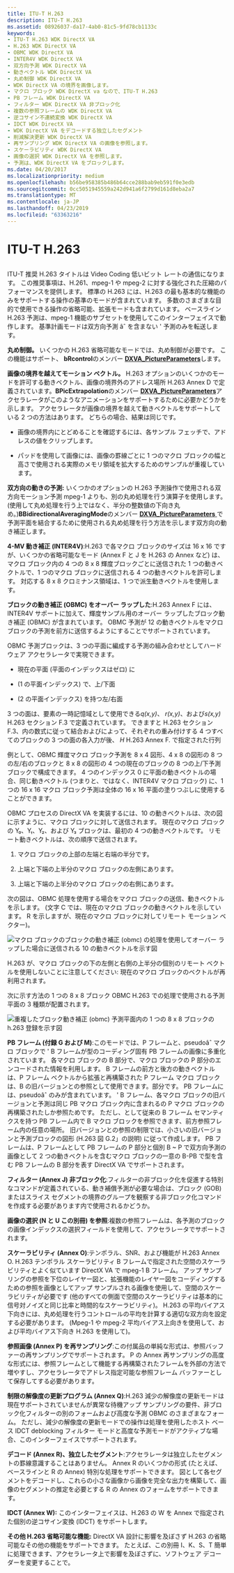 ```yaml
---
title: ITU-T H.263
description: ITU-T H.263
ms.assetid: 08926037-da17-4ab0-81c5-9fd78cb1133c
keywords:
- ITU-T H.263 WDK DirectX VA
- H.263 WDK DirectX VA
- OBMC WDK DirectX VA
- INTER4V WDK DirectX VA
- 双方向予測 WDK DirectX VA
- 動きベクトル WDK DirectX VA
- 丸め制御 WDK DirectX VA
- WDK DirectX VA の境界を画像します。
- マクロ ブロック WDK DirectX va なので、ITU-T H.263
- PB フレーム WDK DirectX VA
- フィルター WDK DirectX VA 非ブロック化
- 複数の参照フレームの WDK DirectX VA
- 逆コサイン不連続変換 WDK DirectX VA
- IDCT WDK DirectX VA
- WDK DirectX VA をデコードする独立したセグメント
- 削減解決更新 WDK DirectX VA
- 再サンプリング WDK DirectX VA の画像を参照します。
- スケーラビリティ WDK DirectX VA
- 画像の選択 WDK DirectX VA を参照します。
- 予測は、WDK DirectX VA をブロックします。
ms.date: 04/20/2017
ms.localizationpriority: medium
ms.openlocfilehash: b56be958385b486b64cce288bab9eb591f0e3edb
ms.sourcegitcommit: 0cc5051945559a242d941a6f2799d161d8eba2a7
ms.translationtype: MT
ms.contentlocale: ja-JP
ms.lasthandoff: 04/23/2019
ms.locfileid: "63363216"
---
```

# <a name="itu-t-h263"></a>ITU-T H.263


## <span id="ddk_itu_t_h_263_gg"></span><span id="DDK_ITU_T_H_263_GG"></span>


ITU-T 推奨 H.263 タイトルは Video Coding 低いビット レートの通信になります。 この推奨事項は、H.261、mpeg-1 や mpeg-2 に対する強化された圧縮のパフォーマンスを提供します。 標準の H.263 には、H.263 の最も基本的な機能のみをサポートする操作の基準のモードが含まれています。 多数のさまざまな目的で使用できる操作の省略可能、拡張モードも含まれています。 ベースライン H.263 予測は、mpeg-1 機能のサブセットを使用してこのインターフェイスで動作します。 基準計画モードは双方向予測 âˆ を含まない ' 予測のみを転送します。

**丸め制御。** いくつかの H.263 省略可能なモードでは、丸め制御が必要です。 この機能はサポート、 **bRcontrol**のメンバー [ **DXVA\_PictureParameters**](https://msdn.microsoft.com/library/windows/hardware/ff564012)します。

**画像の境界を越えてモーション ベクトル。** H.263 オプションのいくつかのモードを許可する動きベクトル、画像の境界外のアドレス場所 H.263 Annex D で定義されています。**BPicExtrapolation**のメンバー [ **DXVA\_PictureParameters**](https://msdn.microsoft.com/library/windows/hardware/ff564012)アクセラレータがこのようなアニメーションをサポートするために必要かどうかを示します。 アクセラレータが画像の境界を越えて動きベクトルをサポートしている 2 つの方法はあります。 どちらの場合、結果は同じです。

-   画像の境界内にとどめることを確認するには、各サンプル フェッチで、アドレスの値をクリップします。

-   パッドを使用して画像には、画像の罫線ごとに 1 つのマクロ ブロックの幅と高さで使用される実際のメモリ領域を拡大するためのサンプルが重複しています。

**双方向の動きの予測:** いくつかのオプションの H.263 予測操作で使用される双方向モーション予測 mpeg-1 よりも、別の丸め処理を行う演算子を使用します。 (使用して丸め処理を行う上ではなく、半分の整数値の下向き丸め。)**BBidirectionalAveragingMode**のメンバー [ **DXVA\_PictureParameters** ](https://msdn.microsoft.com/library/windows/hardware/ff564012)で予測平面を結合するために使用される丸め処理を行う方法を示します双方向の動き補正します。

**4-MV 動き補正 (INTER4V)**:H.263 で各マクロ ブロックのサイズは 16 x 16 ですが、いくつかの省略可能なモード (Annex F と J を H.263 の Annex など) は、マクロ ブロック内の 4 つの 8 x 8 輝度ブロックごとに送信された 1 つの動きベクトルで、1 つのマクロ ブロックに送信される 4 つの動きベクトルを許可します。 対応する 8 x 8 クロミナンス領域は、1 つで派生動きベクトルを使用します。

**ブロックの動き補正 (OBMC) をオーバー ラップした**:H.263 Annex F には、INTER4V サポートに加えて、輝度サンプル用のオーバー ラップしたブロック動き補正 (OBMC) が含まれています。 OBMC 予測が 12 の動きベクトルをマクロ ブロックの予測を前方に送信するようにすることでサポートされています。

OBMC 予測ブロックは、3 つの平面に編成する予測の組み合わせとしてハードウェア アクセラレータで実現できます。

-   現在の平面 (平面のインデックスはゼロ) に

-   (1 の平面インデックス) で、上/下面

-   (2 の平面インデックス) を持つ左/右面

3 つの面は、要素の一時記憶域として使用できる*q(x,y)*、 *r(x,y)*、および*s(x,y)* H.263 セクション F.3 で定義されています。 できますと H.263 セクション F.3、内の数式に従って結合およびによって、それぞれの重み付けする 4 つすべてのブロックの 3 つの面の各入力が後、 *H* H.263 Annex F. で指定された行列

例として、OBMC 輝度マクロ ブロック予測を 8 x 4 図形、4 x 8 の図形の 8 つの左/右のブロックと 8 x 8 の図形の 4 つの現在のブロックの 8 つの上/下予測ブロックで構成できます。 4 つのインデックス 0 に平面の動きベクトルの場合、同じ動きベクトル (つまりと、ではなく、INTER4V マクロ ブロック) に、1 つの 16 x 16 マクロ ブロック予測は全体の 16 x 16 平面の塗りつぶしに使用することができます。

OBMC プロセスの DirectX VA を実装するには、10 の動きベクトルは、次の図に示すように、マクロ ブロックに対して送信されます。 現在のマクロ ブロックの Y₀、Y₁、Y₂、および Y₃ ブロックは、最初の 4 つの動きベクトルです。 リモート動きベクトルは、次の順序で送信されます。

1.  マクロ ブロックの上部の左端と右端の半分です。

2.  上端と下端の上半分のマクロ ブロックの左側にあります。

3.  上端と下端の上半分のマクロ ブロックの右側にあります。

次の図は、OBMC 処理を使用する場合をマクロ ブロックの送信、動きベクトルを示します。 (文字 C では、現在のマクロ ブロックの動きベクトルを示しています。 R を示しますが、現在のマクロ ブロックに対してリモート モーション ベクター)。

![マクロ ブロックのブロックの動き補正 (obmc) の処理を使用してオーバー ラップした場合に送信される 10 の動きベクトルを示す図](images/10vectors.png)

H.263 が、マクロ ブロックの下の左側と右側の上半分の個別のリモート ベクトルを使用しないことに注意してください: 現在のマクロ ブロックのベクトルが再利用されます。

次に示す方法の 1 つの 8 x 8 ブロック OBMC H.263 での処理で使用される予測平面の 3 種類が配置されます。

![重複したブロック動き補正 (obmc) 予測平面内の 1 つの 8 x 8 ブロックの h.263 登録を示す図](images/h263reg.png)

**PB フレーム (付録 G および M)**:このモードでは、P フレームと、pseudoâˆ マクロ ブロックで ' B フレームが型のコーディング固有 PB フレームの画像に多重化されています。 各マクロ ブロックの B 部分で、マクロ ブロックの P 部分のエンコードされた情報を利用します。 B フレームの前方と後方の動きベクトルは、P フレーム ベクトルから拡張と再構築された P フレーム マクロ ブロックは、B の旧バージョンとの参照として使用できます。部分です。 PB フレームには、pseudoâˆ のみが含まれています。 ' B フレーム、各マクロ ブロックの旧バージョンと予測は同じ PB マクロ ブロック内に含まれるの P マクロ ブロックの再構築されたしか参照ためです。 ただし、として従来の B フレーム セマンティクスを持つ PB フレーム内で B マクロ ブロックを参照できます、前方参照フレーム内の任意の場所。 旧バージョンとの参照の制限では、小さいの旧バージョンと予測ブロックの図形 (H.263 図 G.2」の説明) に従って作成します。 PB フレームは、P フレームとして PB フレームの P 部分と個別 B ~ P で双方向予測の画像として 2 つの動きベクトルを含むマクロ ブロックの一意の B-PB で型を含む PB フレームの B 部分を表す DirectX VA でサポートされます。

**フィルター (Annex J) 非ブロック化**:フィルターの非ブロック化を促進する特別なコマンドが定義されている、動き補償予測が必要な場合は、ブロック (GOB) またはスライス セグメントの境界のグループを観察する非ブロック化コマンドを作成する必要があります内で使用されるかどうか。

**画像の選択 (N と U この別冊) を参照**:複数の参照フレームは、各予測のブロックの画像インデックスの選択フィールドを使用して、アクセラレータでサポートされます。

**スケーラビリティ (Annex O)**:テンポラル、SNR、および機能が H.263 Annex O. H.263 テンポラル スケーラビリティ B フレームで指定された空間のスケーラビリティとよく似ています DirectX VA で mpeg-1 B フレーム。 アップ サンプリングの参照を下位のレイヤー図と、拡張機能のレイヤー図をコーディングするための参照を画像としてアップ サンプルされる画像を使用して、空間のスケーラビリティが必要です (他のすべての側面で空間のスケーラビリティは基本的に信号対ノイズと同じ比率と時間的なスケーラビリティ)。 H.263 の平均バイアス下向きには、丸め処理を行うコントロールの平均を計算する適切な双方向を設定する必要があります。 (Mpeg-1 や mpeg-2 平均バイアス上向きを使用して、および平均バイアス下向き H.263 を使用して)。

**参照画像 (Annex P) を再サンプリング**:この付属品の単純な形式は、参照バッファーの再サンプリングでサポートされます。 P の Annex 再サンプリングの高度な形式には、参照フレームとして機能する再構築されたフレームを外部の方法で増やすし、アクセラレータでアドレス指定可能な参照フレーム バッファーとして保存してする必要があります。

**制限の解像度の更新プログラム (Annex Q)**:H.263 減少の解像度の更新モードは現在サポートされていませんが異常な待機アップ サンプリングの要件、非ブロック化フィルターの別のフォームおよび高度な予測 OBMC のさまざまなフォーム。 ただし、減少の解像度の更新モードでの操作は処理を使用したホスト ベース IDCT deblocking フィルター モードと高度な予測モードがアクティブな場合、このインターフェイスでサポートされます。

**デコード (Annex R)、独立したセグメント**:アクセラレータは独立したセグメントの罫線意識することはありません。 Annex R のいくつかの形式 (たとえば、ベースラインと R の Annex) 特別な処理をサポートできます。 図として各セグメントをデコードし、これらの小さな画像から画像を完全な出力を構築して、画像のセグメントの推定を必要とする R の Annex のフォームをサポートできます。

**IDCT (Annex W):** このインターフェイスは、H.263 の W を Annex で指定された個別の逆コサイン変換 (IDCT) をサポートします。

**その他 H.263 省略可能な機能:** DirectX VA 設計に影響を及ぼさず H.263 の省略可能なその他の機能をサポートできます。 たとえば、この別冊 I、K、S、T 簡単に処理できます、アクセラレータ上で影響を及ぼさずに、ソフトウェア デコーダーを変更することで。

 

 





